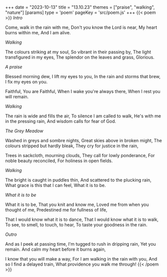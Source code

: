 +++
date = "2023-10-13"
title = "13.10.23"
themes = ["praise", "walking", "nature"]
[params]
  type = 'poem'
  pageKey = 'src/poem.js'
+++
{{< poem >}}
_Intro_

Come, walk in the rain with me,
Don't you know the Lord is near,
My heart burns within me,
And I am alive.

_Walking_

The colours striking at my soul,
So vibrant in their passing by,
The light transfigured in my eyes,
The splendor on the leaves and grass,
Glorious.

_A praise_

Blessed morning dew,
I lift my eyes to you,
In the rain and storms that brew,
I fix my eyes on you.

Faithful,
You are Faithful,
When I wake you're always there,
When I rest you will remain.

_Walking_

The rain is wide and fills the air,
To silence I am called to walk,
He's with me in the pressing rain,
And wisdom calls for fear of God.

_The Grey Meadow_

Washed in greys and sombre nights,
Great skies above in broken might,
The colours stripped but hardly bleak,
They cry for justice in the rain,

Trees in sackcloth, mourning clouds,
They call for lowly ponderance,
For noble beauty reconciled,
For holiness in open fields.

_Walking_

The bright is caught in puddles thin,
And scattered to the plucking rain,
What grace is this that I can feel,
What it is to be.

_What it is to be_

What it is to be,
That you knit and know me,
Loved me from when you thought of me,
Predestined me for fullness of life,

That I would know what it is to dance, 
That I would know what it is to walk,
To see, to smell, to touch, to hear,
To taste your goodness in the rain.

_Outro_

And as I peek at passing time,
I'm tugged to rush in dripping rain,
Yet you remain.
And calm my heart before it burns again,

I know that you will make a way,
For I am walking in the rain with you,
And so I find a delayed train,
What providence you walk me through!
{{< /poem >}}